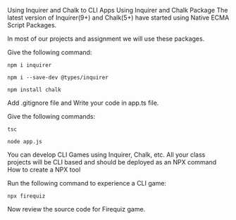 Using Inquirer and Chalk to CLI Apps
Using Inquirer and Chalk Package
The latest version of Inquirer(9+) and Chalk(5+) have started using Native ECMA Script Packages.

In most of our projects and assignment we will use these packages.

Give the following command:

    npm i inquirer

    npm i --save-dev @types/inquirer

    npm install chalk
Add .gitignore file and Write your code in app.ts file.

Give the following commands:

    tsc

    node app.js
You can develop CLI Games using Inquirer, Chalk, etc. All your class projects will be CLI based and should be deployed as an NPX command
How to create a NPX tool

Run the following command to experience a CLI game:

    npx firequiz
Now review the source code for Firequiz game.